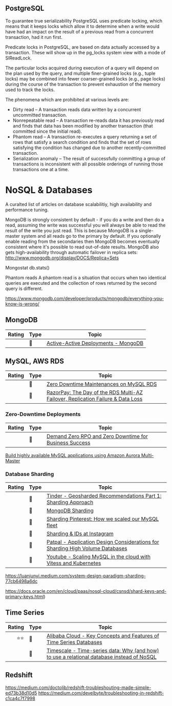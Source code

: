 ## PostgreSQL

To guarantee true serializability PostgreSQL uses predicate locking, which means that it keeps locks which allow it to determine when a write would have had an impact on the result of a previous read from a concurrent transaction, had it run first.

Predicate locks in PostgreSQL, are based on data actually accessed by a transaction. These will show up in the pg_locks system view with a mode of SIReadLock.

The particular locks acquired during execution of a query will depend on the plan used by the query, and multiple finer-grained locks (e.g., tuple locks) may be combined into fewer coarser-grained locks (e.g., page locks) during the course of the transaction to prevent exhaustion of the memory used to track the locks.

The phenomena which are prohibited at various levels are:

- Dirty read –  A transaction reads data written by a concurrent uncommitted transaction.
- Nonrepeatable read –  A transaction re-reads data it has previously read and finds that data has been modified by another transaction (that committed since the initial read).
- Phantom read –  A transaction re-executes a query returning a set of rows that satisfy a search condition and finds that the set of rows satisfying the condition has changed due to another recently-committed transaction.
- Serialization anomaly  – The result of successfully committing a group of transactions is inconsistent with all possible orderings of running those transactions one at a time.

# NoSQL & Databases

A curalted list of articles on database scalabilitiy, high availability and performance tuning.

MongoDB is strongly consistent by default - if you do a write and then do a read, assuming the write was successful you will always be able to read the result of the write you just read. This is because MongoDB is a single-master system and all reads go to the primary by default. If you optionally enable reading from the secondaries then MongoDB becomes eventually consistent where it's possible to read out-of-date results.
MongoDB also gets high-availability through automatic failover in replica sets: http://www.mongodb.org/display/DOCS/Replica+Sets

Mongostat
db.stats()

Phantom reads
A phantom read is a situation that occurs when two identical queries are executed and the collection of rows returned by the second query is different.

https://www.mongodb.com/developer/products/mongodb/everything-you-know-is-wrong/

## MongoDB

|Rating|Type|Topic
------------: | ------------- | -------------
||:newspaper:|[Active-Active Deployments - MongoDB](https://www.mongodb.com/blog/post/active-active-application-architectures-with-mongodb)

## MySQL, AWS RDS

|Rating|Type|Topic
------------: | ------------- | -------------
||:newspaper:|[Zero Downtime Maintenances on MySQL RDS](https://workmarket.tech/zero-downtime-maintenances-on-mysql-rds-ba13b51103c2)
||:newspaper:|[RazorPay: The Day of the RDS Multi-AZ Failover, Replication Failure & Data Loss](https://razorpay.com/blog/day-of-rds-multi-az-failover)

### Zero-Downtime Deployments

|Rating|Type|Topic
------------: | ------------- | -------------
||:newspaper:|[Demand Zero RPO and Zero Downtime for Business Success](https://www.cockroachlabs.com/blog/demand-zero-rpo/)
[Build highly available MySQL applications using Amazon Aurora Multi-Master](https://aws.amazon.com/blogs/database/building-highly-available-mysql-applications-using-amazon-aurora-mmsr/)


### Database Sharding
|Rating|Type|Topic
------------: | ------------- | -------------
||:newspaper:|[Tinder - Geosharded Recommendations Part 1: Sharding Approach](https://medium.com/tinder-engineering/geosharded-recommendations-part-1-sharding-approach-d5d54e0ec77a)
||:newspaper:|[MongoDB Sharding](https://docs.mongodb.com/manual/sharding/)
||:newspaper:|[Sharding Pinterest: How we scaled our MySQL fleet](https://medium.com/pinterest-engineering/sharding-pinterest-how-we-scaled-our-mysql-fleet-3f341e96ca6f/)
||:newspaper:|[Sharding & IDs at Instagram](https://instagram-engineering.com/sharding-ids-at-instagram-1cf5a71e5a5c)
||:newspaper:|[Patpal - Application Design Considerations for Sharding High Volume Databases](https://medium.com/paypal-engineering/application-design-considerations-for-sharding-high-volume-databases-429b9455a6c3)
||:newspaper:|[Youtube - Scaling MySQL in the cloud with Vitess and Kubernetes](https://youtube-eng.googleblog.com/2015/04/scaling-mysql-in-cloud-with-vitess-and.html)

https://luanjunyi.medium.com/system-design-paradigm-sharding-77cb6498a6dc

https://docs.oracle.com/en/cloud/paas/nosql-cloud/csnsd/shard-keys-and-primary-keys.html)

## Time Series
|Rating|Type|Topic
------------: | ------------- | -------------
|:star::star:|:newspaper:|[Alibaba Cloud - Key Concepts and Features of Time Series Databases](https://www.alibabacloud.com/blog/key-concepts-and-features-of-time-series-databases_594734)
||:newspaper:|[Timescale - Time-series data: Why (and how) to use a relational database instead of NoSQL](https://www.alibabacloud.com/blog/key-concepts-and-features-of-time-series-databases_594734)


## Redshift

https://medium.com/doctolib/redshift-troubleshouting-made-simple-ed73b38d10d5
https://medium.com/develbyte/troubleshooting-in-redshift-c1ca4c7f7998


